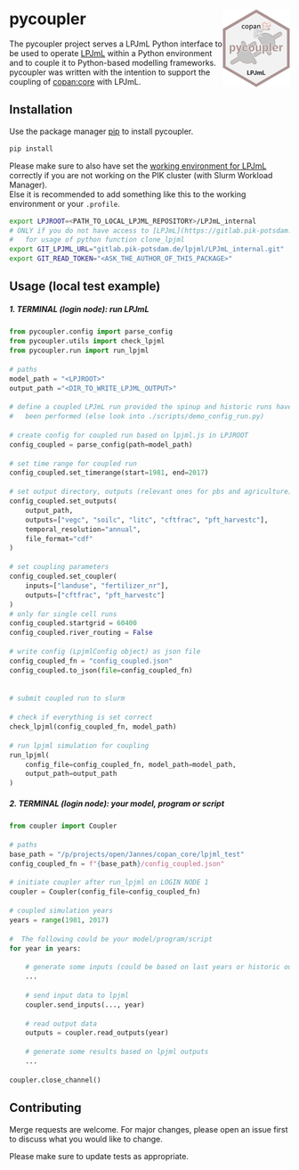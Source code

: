 # pycoupler  <a href=''><img src='docs/img/logo.png' align="right" height="139" /></a>

The pycoupler project serves a LPJmL Python interface to be used to operate
[LPJmL](https://gitlab.pik-potsdam.de/lpjml/LPJmL_internal) within a Python
environment and to couple it to Python-based modelling frameworks.  
pycoupler was written with the intention to support the coupling of
[copan:core](https://github.com/pik-copan/pycopancore/) with LPJmL.

## Installation

Use the package manager [pip](https://pip.pypa.io/en/stable/) to install pycoupler.

```bash
pip install
```

Please make sure to also have set the [working environment for LPJmL](https://gitlab.pik-potsdam.de/lpjml/LPJmL_internal/-/blob/master/INSTALL) correctly if you are not working
on the PIK cluster (with Slurm Workload Manager).  
Else it is recommended to add something like this to the working environment or your `.profile`.

```bash
export LPJROOT=<PATH_TO_LOCAL_LPJML_REPOSITORY>/LPJmL_internal
# ONLY if you do not have access to [LPJmL](https://gitlab.pik-potsdam.de/lpjml/LPJmL_internal)
#   for usage of python function clone_lpjml
export GIT_LPJML_URL="gitlab.pik-potsdam.de/lpjml/LPJmL_internal.git"
export GIT_READ_TOKEN="<ASK_THE_AUTHOR_OF_THIS_PACKAGE>"
```

## Usage (local test example)  

##### **1. TERMINAL (login node): run LPJmL**
```python
from pycoupler.config import parse_config
from pycoupler.utils import check_lpjml
from pycoupler.run import run_lpjml

# paths
model_path = "<LPJROOT>"
output_path ="<DIR_TO_WRITE_LPJML_OUTPUT>"

# define a coupled LPJmL run provided the spinup and historic runs have already
#   been performed (else look into ./scripts/demo_config_run.py)

# create config for coupled run based on lpjml.js in LPJROOT
config_coupled = parse_config(path=model_path)

# set time range for coupled run
config_coupled.set_timerange(start=1981, end=2017)

# set output directory, outputs (relevant ones for pbs and agriculture)
config_coupled.set_outputs(
    output_path,
    outputs=["vegc", "soilc", "litc", "cftfrac", "pft_harvestc"],
    temporal_resolution="annual",
    file_format="cdf"
)

# set coupling parameters
config_coupled.set_coupler(
    inputs=["landuse", "fertilizer_nr"],
    outputs=["cftfrac", "pft_harvestc"]
)
# only for single cell runs
config_coupled.startgrid = 60400
config_coupled.river_routing = False

# write config (LpjmlConfig object) as json file
config_coupled_fn = "config_coupled.json"
config_coupled.to_json(file=config_coupled_fn)


# submit coupled run to slurm

# check if everything is set correct
check_lpjml(config_coupled_fn, model_path)

# run lpjml simulation for coupling
run_lpjml(
    config_file=config_coupled_fn, model_path=model_path,
    output_path=output_path
)
```

##### **2. TERMINAL (login node): your model, program or script**

```python
from coupler import Coupler

# paths
base_path = "/p/projects/open/Jannes/copan_core/lpjml_test"
config_coupled_fn = f"{base_path}/config_coupled.json"

# initiate coupler after run_lpjml on LOGIN NODE 1
coupler = Coupler(config_file=config_coupled_fn)

# coupled simulation years
years = range(1981, 2017)

#  The following could be your model/program/script
for year in years:
    
    # generate some inputs (could be based on last years or historic output)
    ...
    
    # send input data to lpjml
    coupler.send_inputs(..., year)
    
    # read output data
    outputs = coupler.read_outputs(year)
    
    # generate some results based on lpjml outputs
    ...

coupler.close_channel()

```

## Contributing
Merge requests are welcome. For major changes, please open an issue first to discuss what you would like to change.

Please make sure to update tests as appropriate.
